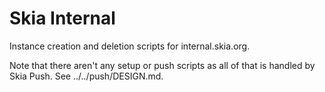 Skia Internal
=============

Instance creation and deletion scripts for internal.skia.org.

Note that there aren't any setup or push scripts as all of that is handled by
Skia Push. See ../../push/DESIGN.md.

